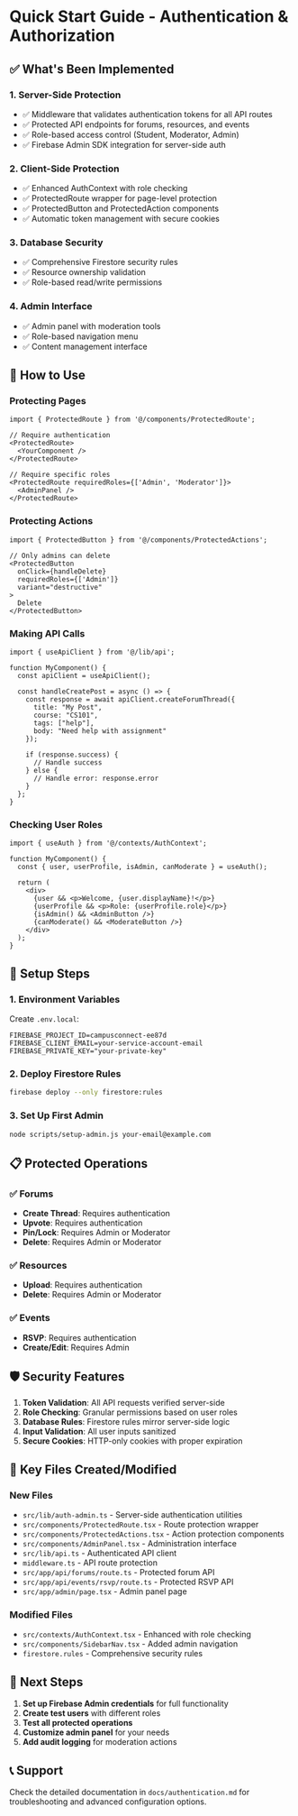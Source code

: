 # Quick Start Guide - Authentication & Authorization

## ✅ What's Been Implemented

### 1. Server-Side Protection
- ✅ Middleware that validates authentication tokens for all API routes
- ✅ Protected API endpoints for forums, resources, and events
- ✅ Role-based access control (Student, Moderator, Admin)
- ✅ Firebase Admin SDK integration for server-side auth

### 2. Client-Side Protection
- ✅ Enhanced AuthContext with role checking
- ✅ ProtectedRoute wrapper for page-level protection
- ✅ ProtectedButton and ProtectedAction components
- ✅ Automatic token management with secure cookies

### 3. Database Security
- ✅ Comprehensive Firestore security rules
- ✅ Resource ownership validation
- ✅ Role-based read/write permissions

### 4. Admin Interface
- ✅ Admin panel with moderation tools
- ✅ Role-based navigation menu
- ✅ Content management interface

## 🚀 How to Use

### Protecting Pages
```tsx
import { ProtectedRoute } from '@/components/ProtectedRoute';

// Require authentication
<ProtectedRoute>
  <YourComponent />
</ProtectedRoute>

// Require specific roles
<ProtectedRoute requiredRoles={['Admin', 'Moderator']}>
  <AdminPanel />
</ProtectedRoute>
```

### Protecting Actions
```tsx
import { ProtectedButton } from '@/components/ProtectedActions';

// Only admins can delete
<ProtectedButton 
  onClick={handleDelete}
  requiredRoles={['Admin']}
  variant="destructive"
>
  Delete
</ProtectedButton>
```

### Making API Calls
```tsx
import { useApiClient } from '@/lib/api';

function MyComponent() {
  const apiClient = useApiClient();
  
  const handleCreatePost = async () => {
    const response = await apiClient.createForumThread({
      title: "My Post",
      course: "CS101",
      tags: ["help"],
      body: "Need help with assignment"
    });
    
    if (response.success) {
      // Handle success
    } else {
      // Handle error: response.error
    }
  };
}
```

### Checking User Roles
```tsx
import { useAuth } from '@/contexts/AuthContext';

function MyComponent() {
  const { user, userProfile, isAdmin, canModerate } = useAuth();
  
  return (
    <div>
      {user && <p>Welcome, {user.displayName}!</p>}
      {userProfile && <p>Role: {userProfile.role}</p>}
      {isAdmin() && <AdminButton />}
      {canModerate() && <ModerateButton />}
    </div>
  );
}
```

## 🔧 Setup Steps

### 1. Environment Variables
Create `.env.local`:
```env
FIREBASE_PROJECT_ID=campusconnect-ee87d
FIREBASE_CLIENT_EMAIL=your-service-account-email
FIREBASE_PRIVATE_KEY="your-private-key"
```

### 2. Deploy Firestore Rules
```bash
firebase deploy --only firestore:rules
```

### 3. Set Up First Admin
```bash
node scripts/setup-admin.js your-email@example.com
```

## 📋 Protected Operations

### ✅ Forums
- **Create Thread**: Requires authentication
- **Upvote**: Requires authentication  
- **Pin/Lock**: Requires Admin or Moderator
- **Delete**: Requires Admin or Moderator

### ✅ Resources
- **Upload**: Requires authentication
- **Delete**: Requires Admin or Moderator

### ✅ Events
- **RSVP**: Requires authentication
- **Create/Edit**: Requires Admin

## 🛡️ Security Features

1. **Token Validation**: All API requests verified server-side
2. **Role Checking**: Granular permissions based on user roles
3. **Database Rules**: Firestore rules mirror server-side logic
4. **Input Validation**: All user inputs sanitized
5. **Secure Cookies**: HTTP-only cookies with proper expiration

## 🔗 Key Files Created/Modified

### New Files
- `src/lib/auth-admin.ts` - Server-side authentication utilities
- `src/components/ProtectedRoute.tsx` - Route protection wrapper
- `src/components/ProtectedActions.tsx` - Action protection components
- `src/components/AdminPanel.tsx` - Administration interface
- `src/lib/api.ts` - Authenticated API client
- `middleware.ts` - API route protection
- `src/app/api/forums/route.ts` - Protected forum API
- `src/app/api/events/rsvp/route.ts` - Protected RSVP API
- `src/app/admin/page.tsx` - Admin panel page

### Modified Files
- `src/contexts/AuthContext.tsx` - Enhanced with role checking
- `src/components/SidebarNav.tsx` - Added admin navigation
- `firestore.rules` - Comprehensive security rules

## 🎯 Next Steps

1. **Set up Firebase Admin credentials** for full functionality
2. **Create test users** with different roles
3. **Test all protected operations**
4. **Customize admin panel** for your needs
5. **Add audit logging** for moderation actions

## 📞 Support

Check the detailed documentation in `docs/authentication.md` for troubleshooting and advanced configuration options.
